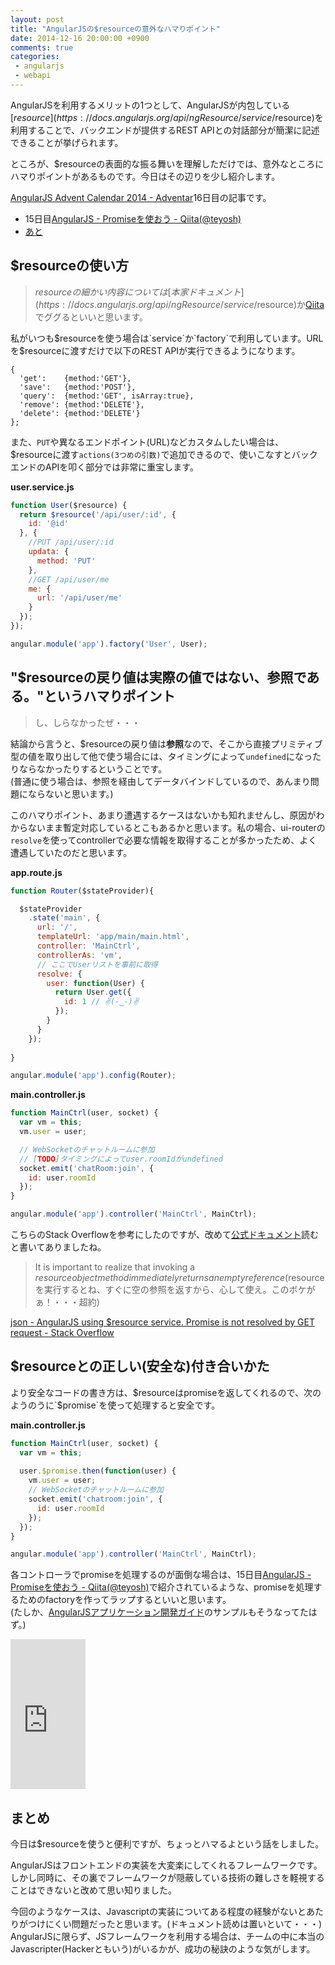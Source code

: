 ```yaml
---
layout: post
title: "AngularJSの$resourceの意外なハマりポイント"
date: 2014-12-16 20:00:00 +0900
comments: true
categories: 
 - angularjs
 - webapi
---
```


AngularJSを利用するメリットの1つとして、AngularJSが内包している[$resource](https://docs.angularjs.org/api/ngResource/service/$resource)を利用することで、バックエンドが提供するREST APIとの対話部分が簡潔に記述できることが挙げられます。

ところが、$resourceの表面的な振る舞いを理解しただけでは、意外なところにハマりポイントがあるものです。今日はその辺りを少し紹介します。

<!-- more -->

[AngularJS Advent Calendar 2014 - Adventar](http://www.adventar.org/calendars/350)16日目の記事です。

* 15日目[AngularJS - Promiseを使おう - Qiita(@teyosh)](http://qiita.com/teyosh/items/d7d3c17f954318c88882)
* [あと]()

## $resourceの使い方

> $resourceの細かい内容については[本家ドキュメント](https://docs.angularjs.org/api/ngResource/service/$resource)か[Qiita](http://qiita.com/search?utf8=%E2%9C%93&sort=rel&q=angular+%24resource)でググるといいと思います。  

私がいつも$resourceを使う場合は`service`か`factory`で利用しています。URLを$resourceに渡すだけで以下のREST APIが実行できるようになります。

```
{ 
  'get':    {method:'GET'},
  'save':   {method:'POST'},
  'query':  {method:'GET', isArray:true},
  'remove': {method:'DELETE'},
  'delete': {method:'DELETE'}
};
```

また、`PUT`や異なるエンドポイント(URL)などカスタムしたい場合は、$resourceに渡す`actions(3つめの引数)`で追加できるので、使いこなすとバックエンドのAPIを叩く部分では非常に重宝します。

**user.service.js**
```js
function User($resource) {
  return $resource('/api/user/:id', {
    id: '@id'
  }, {
    //PUT /api/user/:id
    updata: {
      method: 'PUT'
    },
    //GET /api/user/me
    me: {
      url: '/api/user/me'
    }
  });
});

angular.module('app').factory('User', User);
```

## "$resourceの戻り値は実際の値ではない、参照である。"というハマりポイント

> し、しらなかったぜ・・・

結論から言うと、$resourceの戻り値は**参照**なので、そこから直接プリミティブ型の値を取り出して他で使う場合には、タイミングによって`undefined`になったりならなかったりするということです。  
(普通に使う場合は、参照を経由してデータバインドしているので、あんまり問題にならないと思います。)

このハマりポイント、あまり遭遇するケースはないかも知れませんし、原因がわからないまま暫定対応しているとこもあるかと思います。私の場合、ui-routerの`resolve`を使ってcontrollerで必要な情報を取得することが多かったため、よく遭遇していたのだと思います。

**app.route.js**
```js
function Router($stateProvider){

  $stateProvider
    .state('main', {
      url: '/',
      templateUrl: 'app/main/main.html',
      controller: 'MainCtrl',
      controllerAs: 'vm',
      // ここでUserリストを事前に取得
      resolve: {
        user: function(User) {
          return User.get({
            id: 1 // ✌(-‿-)✌
          });
        }
      }
    });
    
}

angular.module('app').config(Router);
```

**main.controller.js**
```js
function MainCtrl(user, socket) {
  var vm = this;
  vm.user = user;

  // WebSocketのチャットルームに参加
  // [TODO]タイミングによってuser.roomIdがundefined
  socket.emit('chatRoom:join', {
    id: user.roomId
  });
}

angular.module('app').controller('MainCtrl', MainCtrl);
```

こちらのStack Overflowを参考にしたのですが、改めて[公式ドキュメント](https://docs.angularjs.org/api/ngResource/service/$resource#usage_returns)読むと書いてありましたね。

> It is important to realize that invoking a $resource object method immediately returns an empty reference  
> ($resourceを実行するとね、すぐに空の参照を返すから、心して使え。このボケがぁ！・・・超約)

[json - AngularJS using $resource service. Promise is not resolved by GET request - Stack Overflow](http://stackoverflow.com/questions/20008244/angularjs-using-resource-service-promise-is-not-resolved-by-get-request/20008380?stw=2#20008380)

## $resourceとの正しい(安全な)付き合いかた

より安全なコードの書き方は、$resourceはpromiseを返してくれるので、次のようのうに`$promise`を使って処理すると安全です。

**main.controller.js**
```js
function MainCtrl(user, socket) {
  var vm = this;
  
  user.$promise.then(function(user) {
    vm.user = user;
    // WebSocketのチャットルームに参加
    socket.emit('chatroom:join', {
      id: user.roomId
    });
  });
}

angular.module('app').controller('MainCtrl', MainCtrl);
```

各コントローラでpromiseを処理するのが面倒な場合は、15日目[AngularJS - Promiseを使おう - Qiita(@teyosh)](http://qiita.com/teyosh/items/d7d3c17f954318c88882)で紹介されているような、promiseを処理するためのfactoryを作ってラップするといいと思います。  
(たしか、[AngularJSアプリケーション開発ガイド](http://www.amazon.co.jp/gp/product/4873116678/ref=as_li_qf_sp_asin_tl?ie=UTF8&camp=247&creative=1211&creativeASIN=4873116678&linkCode=as2&tag=mitsuruog-22)のサンプルもそうなってたはず。)

<iframe src="http://rcm-fe.amazon-adsystem.com/e/cm?t=mitsuruog-22&o=9&p=8&l=as1&asins=4873116678&ref=qf_sp_asin_til&fc1=000000&IS2=1&lt1=_blank&m=amazon&lc1=0000FF&bc1=000000&bg1=FFFFFF&f=ifr" style="width:120px;height:240px;" scrolling="no" marginwidth="0" marginheight="0" frameborder="0"></iframe>

## まとめ

今日は$resourceを使うと便利ですが、ちょっとハマるよという話をしました。

AngularJSはフロントエンドの実装を大変楽にしてくれるフレームワークです。しかし同時に、その裏でフレームワークが隠蔽している技術の難しさを軽視することはできないと改めて思い知りました。

今回のようなケースは、Javascriptの実装についてある程度の経験がないとあたりがつけにくい問題だったと思います。(ドキュメント読めは置いといて・・・)  
AngularJSに限らず、JSフレームワークを利用する場合は、チームの中に本当のJavascripter(Hackerともいう)がいるかが、成功の秘訣のような気がします。
